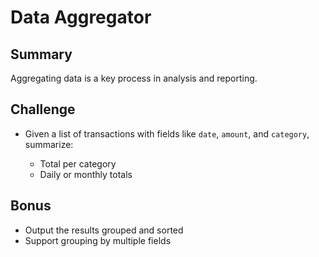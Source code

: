 # Data Aggregator

## Summary

Aggregating data is a key process in analysis and reporting.

## Challenge

- Given a list of transactions with fields like `date`, `amount`, and `category`, summarize:

  - Total per category
  - Daily or monthly totals

## Bonus

- Output the results grouped and sorted
- Support grouping by multiple fields
